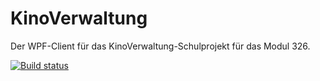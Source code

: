 # KinoVerwaltung
Der WPF-Client für das KinoVerwaltung-Schulprojekt für das Modul 326.

[![Build status](https://ci.appveyor.com/api/projects/status/d0sw5fif00ix8b22/branch/master?svg=true)](https://ci.appveyor.com/project/PascalHonegger/kinoverwaltung/branch/master)
